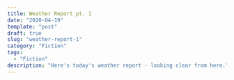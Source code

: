 ```yaml
---
title: Weather Report pt. 1
date: "2020-04-19"
template: "post"
draft: true
slug: "weather-report-1"
category: "Fiction"
tags:
  - "Fiction"
description: "Here's today's weather report - looking clear from here."
---
```


